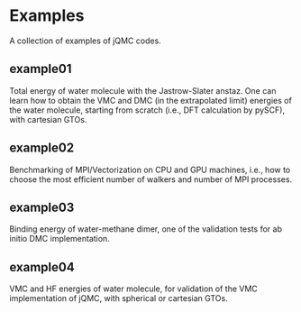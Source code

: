 # Examples

A collection of examples of jQMC codes.

## example01

Total energy of water molecule with the Jastrow-Slater anstaz. One can learn how to obtain the VMC and DMC (in the extrapolated limit) energies of the water molecule, starting from scratch (i.e., DFT calculation by pySCF), with cartesian GTOs.

## example02

Benchmarking of MPI/Vectorization on CPU and GPU machines, i.e., how to choose the most efficient number of walkers and number of MPI processes.

## example03

Binding energy of water-methane dimer, one of the validation tests for ab initio DMC implementation.

## example04

VMC and HF energies of water molecule, for validation of the VMC implementation of jQMC, with spherical or cartesian GTOs.
